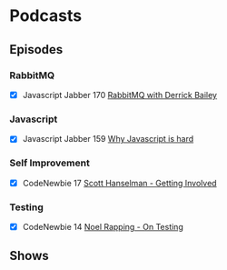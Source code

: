 # Podcasts

## Episodes

### RabbitMQ
- [X] Javascript Jabber 170 [RabbitMQ with Derrick Bailey](http://devchat.tv/js-jabber/170-jsj-rabbitmq-with-dereck-bailey)

### Javascript

- [X] Javascript Jabber 159 [Why Javascript is hard](http://devchat.tv/js-jabber/159-jsj-why-javascript-is-hard)

### Self Improvement

- [X] CodeNewbie 17 [Scott Hanselman - Getting Involved](http://www.codenewbie.org/podcast/getting-involved)

### Testing

- [X] CodeNewbie 14 [Noel Rapping - On Testing](http://www.codenewbie.org/podcast/on-testing)

## Shows